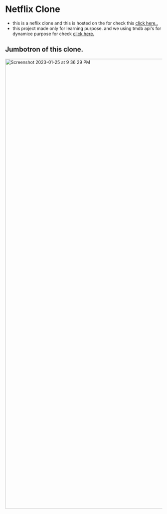 # Netflix Clone 

* this is a neflix clone and this is hosted on the for check this [click here..](https://netflix-clone-16682.web.app/)
* this project made only for learning purpose. and we using tmdb api's for dynamice purpose for check [click here.](https://www.themoviedb.org/)


## Jumbotron of this clone.
<img width="1438" alt="Screenshot 2023-01-25 at 9 36 29 PM" src="https://user-images.githubusercontent.com/51693679/214614905-3d51b0b7-a233-4457-966a-4aea7db0a2fa.png">


